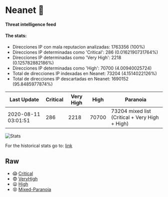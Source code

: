 # Neanet :hocho:
#### Threat intelligence feed
#### The stats:

- Direcciones IP con mala reputacion analizadas: 1763356 (100%)
- Direcciones IP determinadas como 'Critical':  286 (0.0162190731764%)
- Direcciones IP determinadas como 'Very High':  2218 (0.125782882186%)
- Direcciones IP determinadas como 'High':  70700 (4.00940025724)
- Total de direcciones IP indexadas en Neanet:  73204 (4.1514022126%)
- Total de direcciones IP descartadas en Neanet:  1690152 (95.8485977874%)

| Last Update | Critical | Very High | High | Paranoia |
| --- | --- | --- | --- | --- |
| 2020-08-11 03:01:51 | 286 | 2218 | 70700 | 73204 mixed list (Critical + Very High + High)|

![Stats](https://docs.google.com/spreadsheets/d/e/2PACX-1vSnaNMIXVabIpDJjufMlzH7poXnshF3mgd8Is1g9ytUEzVsP5my4Trn8f-xkoLLQ38xpL3HtmUexLo6/pubchart?oid=501124687&format=image)

For the historical stats go to: [link](/stats.csv)
## Raw
- :scream: [Critical](https://raw.githubusercontent.com/JavaGarcia/Neanet/master/blacklists/neanet_critical.txt)
- :fearful: [VeryHigh](https://raw.githubusercontent.com/JavaGarcia/Neanet/master/blacklists/neanet_veryHigh.txtt)
- :frowning: [High](https://raw.githubusercontent.com/JavaGarcia/Neanet/master/blacklists/neanet_high.txt)
- :dizzy_face: [Mixed-Paranoia](https://raw.githubusercontent.com/JavaGarcia/Neanet/master/blacklists/neanet_all.txt)




























































































